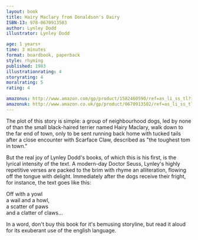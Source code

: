 ```yaml
---
layout: book
title: Hairy Maclary from Donaldson's Dairy
ISBN-13: 978-0670913503
author: Lynley Dodd
illustrator: Lynley Dodd

age: 1 years+
time: 3 minutes
format: boardbook, paperback
style: rhyming
published: 1983
illustrationrating: 4
storyrating: 4
moralrating: 5
rating: 4

amazonus: http://www.amazon.com/gp/product/1582460590/ref=as_li_ss_tl?ie=UTF8&tag=chilslitere0b-20&linkCode=as2&camp=217145&creative=399349&creativeASIN=1582460590
amazonuk: http://www.amazon.co.uk/gp/product/0670913502/ref=as_li_ss_tl?ie=UTF8&tag=chilsliterevi-21&linkCode=as2&camp=1634&creative=19450&creativeASIN=0670913502
---
```


 
The plot of this story is simple: a group of neighbourhood dogs, led by none of than the small black-haired terrier named Hairy Maclary, walk down to the far end of town, only to be sent running back home with tucked tails after a close encounter with Scarface Claw, described as "the toughest tom in town."

But the real joy of Lynley Dodd's books, of which this is his first, is the lyrical intensity of the text. A modern-day Doctor Seuss, Lynley's highly repetitive verses are packed to the brim with rhyme an alliteration, flowing off the tongue with delight. Immediately after the dogs receive their fright, for instance, the text goes like this:

Off with a yowl  
a wail and a howl,  
a scatter of paws  
and a clatter of claws...  
	
In a word, don't buy this book for it's bemusing storyline, but read it aloud for its exuberant use of the english language.